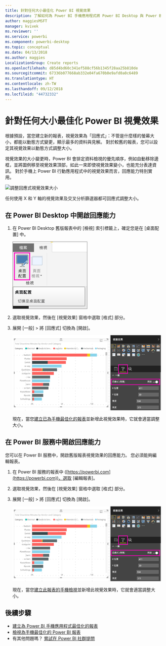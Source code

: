 ```yaml
---
title: 針對任何大小最佳化 Power BI 視覺效果
description: 了解如何為 Power BI 手機應用程式將 Power BI Desktop 與 Power BI 服務中現有報表的視覺效果最佳化。
author: maggiesMSFT
manager: kvivek
ms.reviewer: ''
ms.service: powerbi
ms.component: powerbi-desktop
ms.topic: conceptual
ms.date: 04/13/2018
ms.author: maggies
LocalizationGroup: Create reports
ms.openlocfilehash: d85d4bd60c341ef588cf56b1345f28aa25b810de
ms.sourcegitcommit: 67336b077668ab332e04fa670b0e9afd0a0c6489
ms.translationtype: HT
ms.contentlocale: zh-TW
ms.lasthandoff: 09/12/2018
ms.locfileid: "44732332"
---
```

# <a name="optimize-a-power-bi-visual-for-any-size"></a>針對任何大小最佳化 Power BI 視覺效果
根據預設，當您建立新的報表，視覺效果為「回應式」：不管是什麼樣的螢幕大小，都能以動態方式變更，顯示最多的資料與見解。 對於較舊的報表，您可以設定其視覺效果以動態方式調整大小。

視覺效果的大小變更時，Power BI 會排定資料檢視的優先順序，例如自動移除邊框，並將圖例移至視覺效果頂部，如此一來即使視覺效果變小，也能充分表達資訊。 對於手機上 Power BI 行動應用程式中的視覺效果而言，回應能力特別實用。

![調整回應式視覺效果大小](./media/desktop-create-responsive-visuals/power-bi-responsive-visual.gif)

任何使用 X 和 Y 軸的視覺效果及交叉分析篩選器都可回應式調整大小。

## <a name="turn-on-responsiveness-in-power-bi-desktop"></a>在 Power BI Desktop 中開啟回應能力
1. 在 Power BI Desktop 舊版報表中的 [檢視] 索引標籤上，確定您是在 [桌面配置] 中。
   
    ![電腦版面配置圖示](./media/desktop-create-responsive-visuals/power-bi-desktop-layout.png)
2. 選取視覺效果，然後在 [視覺效果] 窗格中選取 [格式] 部分。
3. 展開 [一般] > 將 [回應式] 切換為 [開啟]。
   
    ![回應式開啟](././media/desktop-create-responsive-visuals/power-bi-turn-responsive-on.png)
   
     現在，當您[建立已為手機最佳化的報表](../desktop-create-phone-report.md)並新增此視覺效果時，它就會適當調整大小。

## <a name="turn-on-responsiveness-in-the-power-bi-service"></a>在 Power BI 服務中開啟回應能力
您可以在 Power BI 服務中，開啟舊版報表視覺效果的回應能力。 您必須能夠編輯報表。

1. 在 Power BI 服務的報表中 ([https://powerbi.com](https://powerbi.com))，選取 [編輯報表]。
2. 選取視覺效果，然後在 [視覺效果] 窗格中選取 [格式] 部分。
3. 展開 [一般] > 將 [回應式] 切換為 [開啟]。
   
    ![回應式開啟](././media/desktop-create-responsive-visuals/power-bi-turn-responsive-on.png)
   
     現在，當您[建立此報表的手機檢視](../desktop-create-phone-report.md)並新增此視覺效果時，它就會適當調整大小。

## <a name="next-steps"></a>後續步驟
* [建立為 Power BI 手機應用程式最佳化的報表](../desktop-create-phone-report.md)
* [檢視為手機最佳化的 Power BI 報表](../consumer/mobile/mobile-apps-view-phone-report.md)
* 有其他問題嗎？ [嘗試在 Power BI 社群提問](http://community.powerbi.com/)

